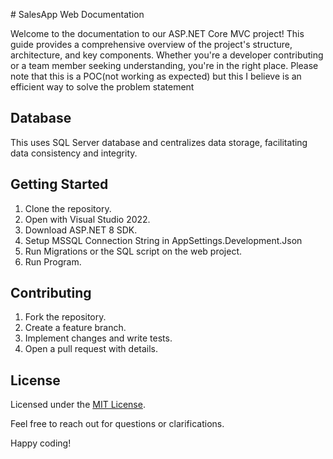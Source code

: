 ﻿﻿# SalesApp Web Documentation

Welcome to the documentation to our ASP.NET Core MVC project! This guide provides a comprehensive overview of the project's structure, architecture, and key components. Whether you're a developer contributing or a team member seeking understanding, you're in the right place.
Please note that this is a POC(not working as expected) but this I believe is an efficient way to solve the problem statement

## Database

This uses SQL Server database and centralizes data storage, facilitating data consistency and integrity.

## Getting Started

1. Clone the repository.
2. Open with Visual Studio 2022.
3. Download ASP.NET 8 SDK.
4. Setup MSSQL Connection String in AppSettings.Development.Json
5. Run Migrations or the SQL script on the web project.
6. Run Program.

## Contributing

1. Fork the repository.
2. Create a feature branch.
3. Implement changes and write tests.
4. Open a pull request with details.

## License

Licensed under the [MIT License](LICENSE).

Feel free to reach out for questions or clarifications. 

Happy coding!
